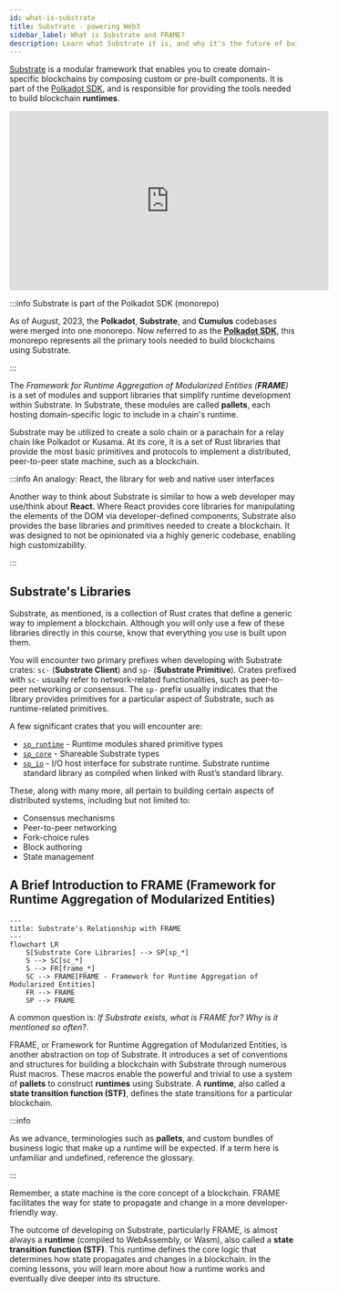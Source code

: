 ```yaml
---
id: what-is-substrate
title: Substrate - powering Web3
sidebar_label: What is Substrate and FRAME?
description: Learn what Substrate it is, and why it's the future of building infrastructure in web3.
---
```


[Substrate](https://paritytech.github.io/substrate/master/substrate/index.html) is a modular
framework that enables you to create domain-specific blockchains by composing custom or pre-built
components. It is part of the [Polkadot SDK](https://github.com/paritytech/polkadot-sdk), and is
responsible for providing the tools needed to build blockchain **runtimes**.

<iframe width="560" height="315" src="https://www.youtube.com/embed/54u9E_7r5zA?si=82R9PojJiQ5R-VMl" title="YouTube video player" frameborder="0" allow="accelerometer; autoplay; clipboard-write; encrypted-media; gyroscope; picture-in-picture; web-share" allowfullscreen></iframe>

:::info Substrate is part of the Polkadot SDK (monorepo)

As of August, 2023, the **Polkadot**, **Substrate**, and **Cumulus** codebases were merged into one
monorepo. Now referred to as the [**Polkadot SDK**](https://github.com/paritytech/polkadot-sdk),
this monorepo represents all the primary tools needed to build blockchains using Substrate.

:::

The _Framework for Runtime Aggregation of Modularized Entities (**FRAME**)_ is a set of modules and
support libraries that simplify runtime development within Substrate. In Substrate, these modules
are called **pallets**, each hosting domain-specific logic to include in a chain's runtime.

Substrate may be utilized to create a solo chain or a parachain for a relay chain like Polkadot or
Kusama. At its core, it is a set of Rust libraries that provide the most basic primitives and
protocols to implement a distributed, peer-to-peer state machine, such as a blockchain.

:::info An analogy: React, the library for web and native user interfaces

Another way to think about Substrate is similar to how a web developer may use/think about
**React**. Where React provides core libraries for manipulating the elements of the DOM via
developer-defined components, Substrate also provides the base libraries and primitives needed to
create a blockchain. It was designed to not be opinionated via a highly generic codebase, enabling
high customizability.

:::

## Substrate's Libraries

Substrate, as mentioned, is a collection of Rust crates that define a generic way to implement a
blockchain. Although you will only use a few of these libraries directly in this course, know that
everything you use is built upon them.

You will encounter two primary prefixes when developing with Substrate crates: `sc-` (**Substrate
Client**) and `sp-` (**Substrate Primitive**). Crates prefixed with `sc-` usually refer to
network-related functionalities, such as peer-to-peer networking or consensus. The `sp-` prefix
usually indicates that the library provides primitives for a particular aspect of Substrate, such as
runtime-related primitives.

A few significant crates that you will encounter are:

- [`sp_runtime`](https://paritytech.github.io/substrate/master/sp_runtime/index.html) - Runtime
  modules shared primitive types
- [`sp_core`](https://paritytech.github.io/substrate/master/sp_core/index.html) - Shareable
  Substrate types
- [`sp_io`](https://paritytech.github.io/substrate/master/sp_io/index.html) - I/O host interface for
  substrate runtime. Substrate runtime standard library as compiled when linked with Rust’s standard
  library.

These, along with many more, all pertain to building certain aspects of distributed systems,
including but not limited to:

- Consensus mechanisms
- Peer-to-peer networking
- Fork-choice rules
- Block authoring
- State management

## A Brief Introduction to FRAME (Framework for Runtime Aggregation of Modularized Entities)

```mermaid
---
title: Substrate's Relationship with FRAME
---
flowchart LR
    S[Substrate Core Libraries] --> SP[sp_*]
    S --> SC[sc_*]
    S --> FR[frame_*]
    SC --> FRAME[FRAME - Framework for Runtime Aggregation of Modularized Entities]
    FR --> FRAME
    SP --> FRAME
```

A common question is: _If Substrate exists, what is FRAME for? Why is it mentioned so often?_.

FRAME, or Framework for Runtime Aggregation of Modularized Entities, is another abstraction on top
of Substrate. It introduces a set of conventions and structures for building a blockchain with
Substrate through numerous Rust macros. These macros enable the powerful and trivial to use a system
of **pallets** to construct **runtimes** using Substrate. A **runtime**, also called a **state
transition function (STF)**, defines the state transitions for a particular blockchain.

:::info

As we advance, terminologies such as **pallets**, and custom bundles of business logic that make up
a runtime will be expected. If a term here is unfamiliar and undefined, reference the glossary.

:::

Remember, a state machine is the core concept of a blockchain. FRAME facilitates the way for state
to propagate and change in a more developer-friendly way.

The outcome of developing on Substrate, particularly FRAME, is almost always a **runtime** (compiled
to WebAssembly, or Wasm), also called a **state transition function (STF)**. This runtime defines
the core logic that determines how state propagates and changes in a blockchain. In the coming
lessons, you will learn more about how a runtime works and eventually dive deeper into its
structure.
